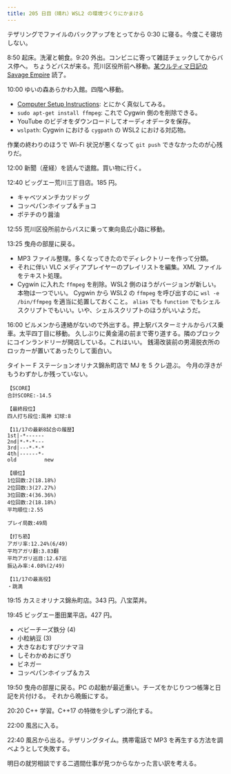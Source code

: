 ```yaml
---
title: 205 日目（晴れ）WSL2 の環境づくりにかまける
---
```


テザリングでファイルのバックアップをとってから 0:30 に寝る。今度こそ寝坊しない。

8:50 起床。洗濯と朝食。9:20 外出。コンビニに寄って雑誌チェックしてからバス停へ。
ちょうどバスが来る。荒川区役所前へ移動。[某ウルティマ日記の Savage Empire][metal] 読了。

10:00 ゆいの森あらかわ入館。四階へ移動。

* [Computer Setup Instructions](https://codefellows.github.io/setup-guide/): とにかく真似してみる。
* `sudo apt-get install ffmpeg`: これで Cygwin 側のを削除できる。
* YouTube のビデオをダウンロードしてオーディオデータを保存。
* `wslpath`: Cygwin における `cygpath` の WSL2 における対応物。

作業の終わりのほうで Wi-Fi 状況が悪くなって `git push` できなかったのが心残りだ。

12:00 新聞（産経）を読んで退館。買い物に行く。

12:40 ビッグエー荒川三丁目店。185 円。

* キャベツメンチカツドッグ
* コッペパンホイップ＆チョコ
* ポテチのり醤油

12:55 荒川区役所前からバスに乗って東向島広小路に移動。

13:25 曳舟の部屋に戻る。

* MP3 ファイル整理。多くなってきたのでディレクトリーを作って分類。
* それに伴い VLC メディアプレイヤーのプレイリストを編集。XML ファイルをテキスト処理。
* Cygwin に入れた `ffmpeg` を削除。WSL2 側のほうがバージョンが新しい。本物は一つでいい。
  Cygwin から WSL2 の `ffmpeg` を呼び出すのに `wsl -e /bin/ffmpeg` を適当に処置しておくこと。
  `alias` でも `function` でもシェルスクリプトでもいい。いや、シェルスクリプトのほうがいいようだ。

16:00 ビルメンから連絡がないので外出する。押上駅バスターミナルからバス乗車。太平四丁目に移動。
久しぶりに黄金湯の前まで寄り道する。隣のブロックにコインランドリーが開店している。これはいい。
銭湯改装前の男湯脱衣所のロッカーが置いてあったりして面白い。

タイトー F ステーションオリナス錦糸町店で MJ を 5 クレ遊ぶ。
今月の浮きがもうわずかしか残っていない。

```text
【SCORE】
合計SCORE:-14.5

【最終段位】
四人打ち段位:風神 幻球:8

【11/17の最新8試合の履歴】
1st|-*------
2nd|*-*-*---
3rd|---*-*-*
4th|------*-
old         new

【順位】
1位回数:2(18.18%)
2位回数:3(27.27%)
3位回数:4(36.36%)
4位回数:2(18.18%)
平均順位:2.55

プレイ局数:49局

【打ち筋】
アガリ率:12.24%(6/49)
平均アガリ翻:3.83翻
平均アガリ巡目:12.67巡
振込み率:4.08%(2/49)

【11/17の最高役】
・跳満
```

19:15 カスミオリナス錦糸町店。343 円。八宝菜丼。

19:45 ビッグエー墨田業平店。427 円。

* ベビーチーズ鉄分 (4)
* 小粒納豆 (3)
* 大きなおむすびツナマヨ
* しそわかめおにぎり
* ビネガー
* コッペパンホイップ＆カス

19:50 曳舟の部屋に戻る。PC の起動が最近重い。チーズをかじりつつ帳簿と日記を片付ける。
それから晩飯にする。

20:20 C++ 学習。C++17 の特徴を少しずつ消化する。

22:00 風呂に入る。

22:40 風呂から出る。テザリングタイム。携帯電話で MP3 を再生する方法を調べようとして失敗する。

明日の就労相談でする二週間仕事が見つからなかった言い訳を考える。

[metal]: http://metal.the-ninja.jp/
